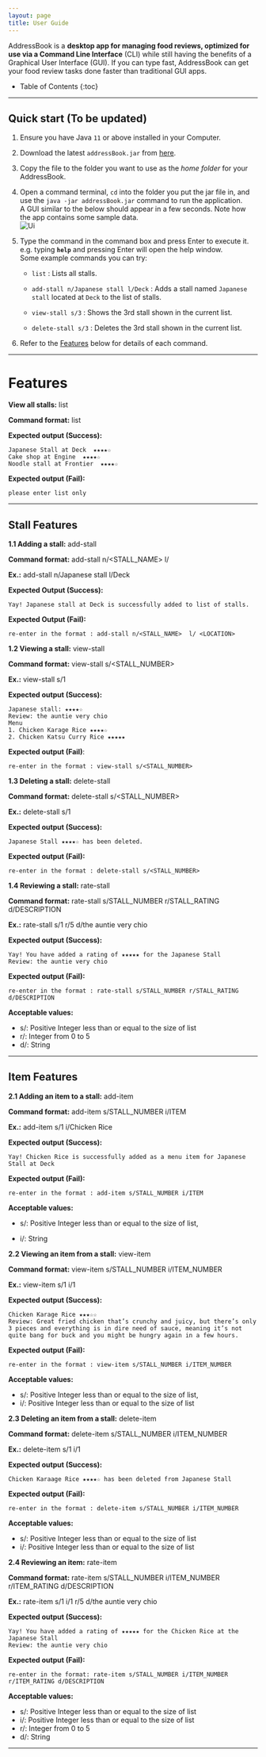 ```yaml
---
layout: page
title: User Guide
---
```


AddressBook is a **desktop app for managing food reviews, optimized for use via a Command Line Interface** (CLI) while still having the benefits of a Graphical User Interface (GUI). If you can type fast, AddressBook can get your food review tasks done faster than traditional GUI apps.

* Table of Contents
  {:toc}

--------------------------------------------------------------------------------------------------------------------

## Quick start (To be updated)

1. Ensure you have Java `11` or above installed in your Computer.

1. Download the latest `addressBook.jar` from [here](https://github.com/se-edu/addressbook-level3/releases).

1. Copy the file to the folder you want to use as the _home folder_ for your AddressBook.

1. Open a command terminal, `cd` into the folder you put the jar file in, and use the `java -jar addressBook.jar` command to run the application.<br>
   A GUI similar to the below should appear in a few seconds. Note how the app contains some sample data.<br>
   ![Ui](images/Ui.png)

1. Type the command in the command box and press Enter to execute it. e.g. typing **`help`** and pressing Enter will open the help window.<br>
   Some example commands you can try:

    * `list` : Lists all stalls.

    * `add-stall n/Japanese stall l/Deck` : Adds a stall named `Japanese stall` located at `Deck` to the list of stalls.

    * `view-stall s/3` : Shows the 3rd stall shown in the current list.

    * `delete-stall s/3` : Deletes the 3rd stall shown in the current list.


1. Refer to the [Features](#features) below for details of each command.

--------------------------------------------------------------------------------------------------------------------

# Features

**View all stalls:** list

**Command format:** list

**Expected output (Success):**
```
Japanese Stall at Deck  ★★★★☆
Cake shop at Engine  ★★★★☆
Noodle stall at Frontier  ★★★★☆
```
**Expected output (Fail):**
```
please enter list only
```
--------------------------------------------------------------------------------------------------------------------
## Stall Features

**1.1 Adding a stall:** add-stall

**Command format:** add-stall n/<STALL_NAME>  l/ <LOCATION>

**Ex.:** add-stall n/Japanese stall l/Deck

**Expected Output (Success):**
```
Yay! Japanese stall at Deck is successfully added to list of stalls.
```
**Expected Output (Fail):**
```
re-enter in the format : add-stall n/<STALL_NAME>  l/ <LOCATION>
```
**1.2 Viewing a stall:** view-stall

**Command format:** view-stall s/<STALL_NUMBER>

**Ex.:** view-stall s/1

**Expected output (Success):**
```
Japanese stall: ★★★★☆
Review: the auntie very chio
Menu
1. Chicken Karage Rice ★★★★☆
2. Chicken Katsu Curry Rice ★★★★★
```
**Expected output (Fail)**:
```
re-enter in the format : view-stall s/<STALL_NUMBER>
```
**1.3 Deleting a stall:** delete-stall

**Command format:** delete-stall s/<STALL_NUMBER>

**Ex.:** delete-stall s/1

**Expected output (Success):**
```
Japanese Stall ★★★★☆ has been deleted.
```
  
**Expected output (Fail):**

```
re-enter in the format : delete-stall s/<STALL_NUMBER>
```
**1.4 Reviewing a stall:** rate-stall

**Command format:** rate-stall s/STALL_NUMBER r/STALL_RATING d/DESCRIPTION

**Ex.:** rate-stall s/1 r/5 d/the auntie very chio

**Expected output (Success):**
```
Yay! You have added a rating of ★★★★★ for the Japanese Stall
Review: the auntie very chio
```
**Expected output (Fail):**
```
re-enter in the format : rate-stall s/STALL_NUMBER r/STALL_RATING d/DESCRIPTION
```
**Acceptable values:**
- s/: Positive Integer less than or equal to the size of list
- r/: Integer from 0 to 5
- d/: String
--------------------------------------------------------------------------------------------------------------------
## Item Features

**2.1 Adding an item to a stall:** add-item

**Command format:** add-item s/STALL_NUMBER i/ITEM

**Ex.:** add-item s/1 i/Chicken Rice

**Expected output (Success):**
```
Yay! Chicken Rice is successfully added as a menu item for Japanese Stall at Deck
```
**Expected output (Fail):**
```
re-enter in the format : add-item s/STALL_NUMBER i/ITEM
```
**Acceptable values:**

- s/: Positive Integer less than or equal to the size of list,

- i/: String

**2.2 Viewing an item from a stall:** view-item

**Command format:** view-item s/STALL_NUMBER i/ITEM_NUMBER

**Ex.:** view-item s/1 i/1

**Expected output (Success):**
```
Chicken Karage Rice ★★★☆☆
Review: Great fried chicken that’s crunchy and juicy, but there’s only 3 pieces and everything is in dire need of sauce, meaning it’s not quite bang for buck and you might be hungry again in a few hours.
```

**Expected output (Fail):**

```
re-enter in the format : view-item s/STALL_NUMBER i/ITEM_NUMBER
```
**Acceptable values:**
- s/: Positive Integer less than or equal to the size of list,
- i/: Positive Integer less than or equal to the size of list

**2.3 Deleting an item from a stall:** delete-item

**Command format:** delete-item s/STALL_NUMBER i/ITEM_NUMBER

**Ex.:** delete-item s/1 i/1

**Expected output (Success):**
```
Chicken Karaage Rice ★★★★☆ has been deleted from Japanese Stall
```
**Expected output (Fail):**
```
re-enter in the format : delete-item s/STALL_NUMBER i/ITEM_NUMBER
```
**Acceptable values:**
- s/: Positive Integer less than or equal to the size of list
- i/: Positive Integer less than or equal to the size of list

**2.4 Reviewing an item:** rate-item

**Command format:** rate-item s/STALL_NUMBER i/ITEM_NUMBER r/ITEM_RATING d/DESCRIPTION

**Ex.:** rate-item s/1 i/1 r/5 d/the auntie very chio

**Expected output (Success):**
```
Yay! You have added a rating of ★★★★★ for the Chicken Rice at the Japanese Stall
Review: the auntie very chio
```
**Expected output (Fail):**
```
re-enter in the format: rate-item s/STALL_NUMBER i/ITEM_NUMBER r/ITEM_RATING d/DESCRIPTION
```
**Acceptable values:**
- s/: Positive Integer less than or equal to the size of list
- i/: Positive Integer less than or equal to the size of list
- r/: Integer from 0 to 5
- d/: String
--------------------------------------------------------------------------------------------------------------------

